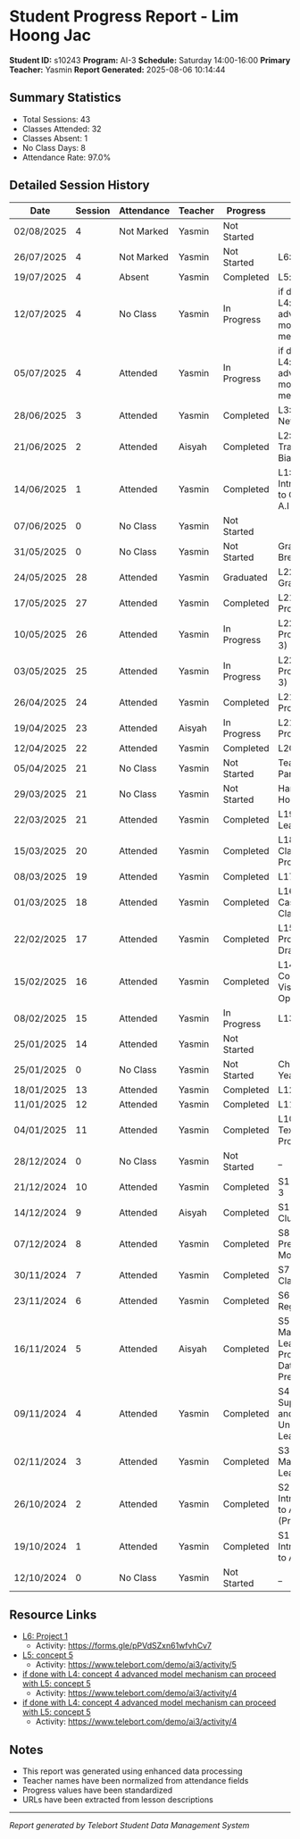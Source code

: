 # Student Progress Report - Lim Hoong Jac
**Student ID:** s10243
**Program:** AI-3
**Schedule:** Saturday 14:00-16:00
**Primary Teacher:** Yasmin
**Report Generated:** 2025-08-06 10:14:44

## Summary Statistics
- Total Sessions: 43
- Classes Attended: 32
- Classes Absent: 1
- No Class Days: 8
- Attendance Rate: 97.0%

## Detailed Session History
| Date | Session | Attendance | Teacher | Progress | Lesson |
|------|---------|------------|---------|----------|--------|
| 02/08/2025 | 4 | Not Marked | Yasmin | Not Started |  |
| 26/07/2025 | 4 | Not Marked | Yasmin | Not Started | L6: Project 1 |
| 19/07/2025 | 4 | Absent | Yasmin | Completed | L5: concept 5 |
| 12/07/2025 | 4 | No Class | Yasmin | In Progress | if done with L4: concept 4 advanced model mechanis... |
| 05/07/2025 | 4 | Attended | Yasmin | In Progress | if done with L4: concept 4 advanced model mechanis... |
| 28/06/2025 | 3 | Attended | Yasmin | Completed | L3: Neural Networks |
| 21/06/2025 | 2 | Attended | Aisyah | Completed | L2: Data, Training, and Bias in AI |
| 14/06/2025 | 1 | Attended | Yasmin | Completed | L1: Introduction to Generative A.I |
| 07/06/2025 | 0 | No Class | Yasmin | Not Started |  |
| 31/05/2025 | 0 | No Class | Yasmin | Not Started | Graduation Break |
| 24/05/2025 | 28 | Attended | Yasmin | Graduated | L22: Graduation |
| 17/05/2025 | 27 | Attended | Yasmin | Completed | L21: Final Project  |
| 10/05/2025 | 26 | Attended | Yasmin | In Progress | L22: Final Project (Part 3) |
| 03/05/2025 | 25 | Attended | Yasmin | In Progress | L22: Final Project (Part 3) |
| 26/04/2025 | 24 | Attended | Yasmin | Completed | L21: Final Project  |
| 19/04/2025 | 23 | Attended | Aisyah | In Progress | L21: Final Project |
| 12/04/2025 | 22 | Attended | Yasmin | Completed | L20:Quiz 2 |
| 05/04/2025 | 21 | No Class | Yasmin | Not Started | Teacher Parent Day |
| 29/03/2025 | 21 | No Class | Yasmin | Not Started | Hari Raya Holiday |
| 22/03/2025 | 21 | Attended | Yasmin | Completed | L19:Deep Learning |
| 15/03/2025 | 20 | Attended | Yasmin | Completed | L18:YOLOv8 Classification Project |
| 08/03/2025 | 19 | Attended | Yasmin | Completed | L17:YOLOv8 |
| 01/03/2025 | 18 | Attended | Yasmin | Completed | L16:Haar's Cascade Classifier |
| 22/02/2025 | 17 | Attended | Yasmin | Completed | L15: Image Processing+ Draw OpenCV |
| 15/02/2025 | 16 | Attended | Yasmin | Completed | L14: Computer Vision + OpenCV |
| 08/02/2025 | 15 | Attended | Yasmin | In Progress | L13: Quiz 1 |
| 25/01/2025 | 14 | Attended | Yasmin | Not Started |  |
| 25/01/2025 | 0 | No Class | Yasmin | Not Started | Chinese New Year Holiday |
| 18/01/2025 | 13 | Attended | Yasmin | Completed | L12: Streamlit |
| 11/01/2025 | 12 | Attended | Yasmin | Completed | L11: Chatbot |
| 04/01/2025 | 11 | Attended | Yasmin | Completed | L10 NLP + Text Processing |
| 28/12/2024 | 0 | No Class | Yasmin | Not Started | _ |
| 21/12/2024 | 10 | Attended | Yasmin | Completed | S1 L9: Project 3 |
| 14/12/2024 | 9 | Attended | Aisyah | Completed | S1 L8: Clustering |
| 07/12/2024 | 8 | Attended | Yasmin | Completed | S8 L7: Titanic Prediction Mode |
| 30/11/2024 | 7 | Attended | Yasmin | Completed | S7 L6: Classification |
| 23/11/2024 | 6 | Attended | Yasmin | Completed | S6 L4: Regression |
| 16/11/2024 | 5 | Attended | Aisyah | Completed | S5 L3: Machine Learning Process + Data Preparation |
| 09/11/2024 | 4 | Attended | Yasmin | Completed | S4 L2: Supervised and Unsupervised Learning |
| 02/11/2024 | 3 | Attended | Yasmin | Completed | S3 L2: Machine Learning |
| 26/10/2024 | 2 | Attended | Yasmin | Completed | S2 L1: Introduction to A.I (Presentation) |
| 19/10/2024 | 1 | Attended | Yasmin | Completed | S1 L1: Introduction to A.I |
| 12/10/2024 | 0 | No Class | Yasmin | Not Started | _ |

## Resource Links
- [L6: Project 1](https://www.telebort.com/demo/ai3/project/1)
  - Activity: https://forms.gle/pPVdSZxn61wfvhCv7
- [L5: concept 5](https://www.telebort.com/demo/ai3/lesson/5)
  - Activity: https://www.telebort.com/demo/ai3/activity/5
- [if done with L4: concept 4 advanced model mechanism can proceed with L5: concept 5](https://www.telebort.com/demo/ai3/lesson/4)
  - Activity: https://www.telebort.com/demo/ai3/activity/4
- [if done with L4: concept 4 advanced model mechanism can proceed with L5: concept 5](https://www.telebort.com/demo/ai3/lesson/4)
  - Activity: https://www.telebort.com/demo/ai3/activity/4

## Notes
- This report was generated using enhanced data processing
- Teacher names have been normalized from attendance fields
- Progress values have been standardized
- URLs have been extracted from lesson descriptions

---
*Report generated by Telebort Student Data Management System*